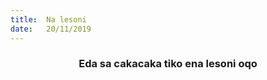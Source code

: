 ```yaml
---
title:  Na lesoni
date:   20/11/2019
---
```


### <center>Eda sa cakacaka tiko ena lesoni oqo</center>